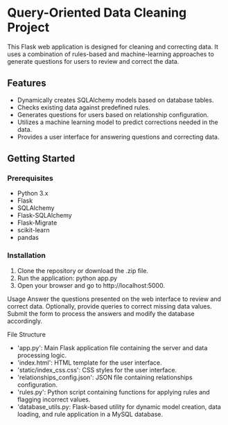 ﻿# Query-Oriented Data Cleaning Project

This Flask web application is designed for cleaning and correcting data. It uses a combination of rules-based and machine-learning approaches to generate questions for users to review and correct the data.

## Features

- Dynamically creates SQLAlchemy models based on database tables.
- Checks existing data against predefined rules.
- Generates questions for users based on relationship configuration.
- Utilizes a machine learning model to predict corrections needed in the data.
- Provides a user interface for answering questions and correcting data.

## Getting Started

### Prerequisites

- Python 3.x
- Flask
- SQLAlchemy
- Flask-SQLAlchemy
- Flask-Migrate
- scikit-learn
- pandas

### Installation

1. Clone the repository or download the .zip file.
2. Run the application: python app.py
3. Open your browser and go to http://localhost:5000.

Usage
Answer the questions presented on the web interface to review and correct data.
Optionally, provide queries to correct missing data values.
Submit the form to process the answers and modify the database accordingly.

File Structure
- 'app.py': Main Flask application file containing the server and data processing logic.
- 'index.html': HTML template for the user interface.
- 'static/index_css.css': CSS styles for the user interface.
- 'relationships_config.json': JSON file containing relationships configuration.
- 'rules.py': Python script containing functions for applying rules and flagging incorrect values.
- 'database_utils.py: Flask-based utility for dynamic model creation, data loading, and rule application in a MySQL database.
